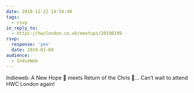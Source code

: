 ```yaml
---
date: 2018-12-22 14:54:49
tags:
  - rsvp
in_reply_to:
  - https://hwclondon.co.uk/meetups/20190109
rsvp:
  response: 'yes'
  date: 2019-01-09
audience:
  - IndieWeb
---
```


Indieweb: A New Hope 🚀 meets Return of the Chris 🙌… Can’t wait to attend HWC London again!
